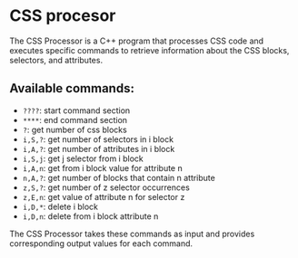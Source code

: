 # CSS procesor
The CSS Processor is a C++ program that processes CSS code and executes specific commands to retrieve information about the CSS blocks, selectors, and attributes.
## Available commands: 
- `????`: start command section
- `****`: end command section
- `?`: get number of css blocks
- `i,S,?`: get number of selectors in i block
- `i,A,?`: get number of attributes in i block
- `i,S,j`: get j selector from i block
- `i,A,n`: get from i block value for attribute n
- `n,A,?`: get number of blocks that contain n attribute
- `z,S,?`: get number of z selector occurrences
- `z,E,n`: get value of attribute n for selector z
- `i,D,*`: delete i block
- `i,D,n`: delete from i block attribute n

The CSS Processor takes these commands as input and provides corresponding output values for each command.
